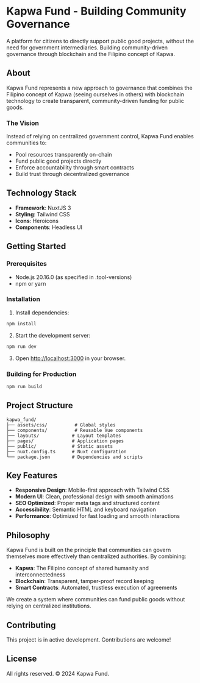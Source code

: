 # Kapwa Fund - Building Community Governance

A platform for citizens to directly support public good projects, without the need for government intermediaries. Building community-driven governance through blockchain and the Filipino concept of Kapwa.

## About

Kapwa Fund represents a new approach to governance that combines the Filipino concept of Kapwa (seeing ourselves in others) with blockchain technology to create transparent, community-driven funding for public goods.

### The Vision

Instead of relying on centralized government control, Kapwa Fund enables communities to:
- Pool resources transparently on-chain
- Fund public good projects directly
- Enforce accountability through smart contracts
- Build trust through decentralized governance

## Technology Stack

- **Framework**: NuxtJS 3
- **Styling**: Tailwind CSS
- **Icons**: Heroicons
- **Components**: Headless UI

## Getting Started

### Prerequisites

- Node.js 20.16.0 (as specified in .tool-versions)
- npm or yarn

### Installation

1. Install dependencies:
```bash
npm install
```

2. Start the development server:
```bash
npm run dev
```

3. Open [http://localhost:3000](http://localhost:3000) in your browser.

### Building for Production

```bash
npm run build
```

## Project Structure

```
kapwa_fund/
├── assets/css/          # Global styles
├── components/          # Reusable Vue components
├── layouts/            # Layout templates
├── pages/              # Application pages
├── public/             # Static assets
├── nuxt.config.ts      # Nuxt configuration
└── package.json        # Dependencies and scripts
```

## Key Features

- **Responsive Design**: Mobile-first approach with Tailwind CSS
- **Modern UI**: Clean, professional design with smooth animations
- **SEO Optimized**: Proper meta tags and structured content
- **Accessibility**: Semantic HTML and keyboard navigation
- **Performance**: Optimized for fast loading and smooth interactions

## Philosophy

Kapwa Fund is built on the principle that communities can govern themselves more effectively than centralized authorities. By combining:

- **Kapwa**: The Filipino concept of shared humanity and interconnectedness
- **Blockchain**: Transparent, tamper-proof record keeping
- **Smart Contracts**: Automated, trustless execution of agreements

We create a system where communities can fund public goods without relying on centralized institutions.

## Contributing

This project is in active development. Contributions are welcome!

## License

All rights reserved. © 2024 Kapwa Fund.

